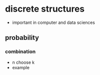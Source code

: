 # discrete structures
- important in computer and data sciences

## probability

### combination
- n choose k
- example
